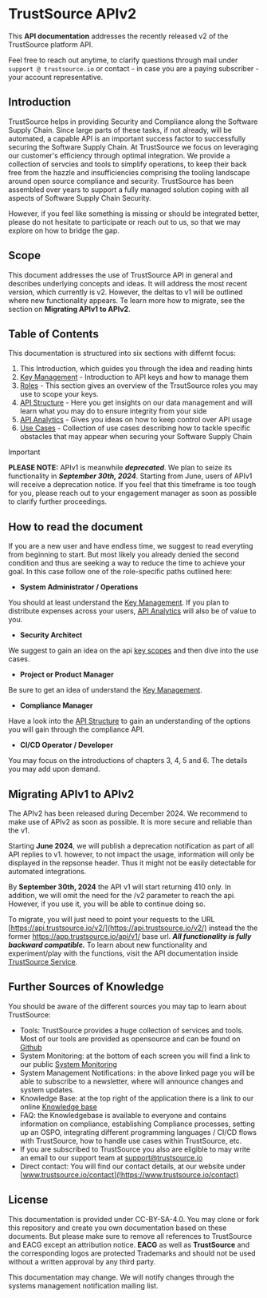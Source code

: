# TrustSource APIv2

This **API documentation** addresses the recently released v2 of the TrustSource platform API.  

Feel free to reach out anytime, to clarify questions through mail under ```support @ trustsource.io``` or contact - in case you are a paying subscriber - your account representative.



## Introduction
TrustSource helps in providing Security and Compliance along the Software Supply Chain. Since large parts of these tasks, if not already, will be automated, a capable API is an important success factor to successfully securing the Software Supply Chain. At TrustSource we focus on leveraging our customer's efficiency through optimal integration. We provide a collection of servcies and tools to simplify operations, to keep their back free from the hazzle and insufficiencies comprising the tooling landscape around open source compliance and security. TrustSource has been assembled over years to support a fully managed solution coping with all aspects of Software Supply Chain Security. 

However, if you feel like something is missing or should be integrated better, please do not hesitate to participate or reach out to us, so that we may explore on how to bridge the gap.

## Scope
This document addresses the use of TrustSource API in general and describes underlying concepts and ideas. It will address the most recent version, which currently is v2. However, the deltas to v1 will be outlined where new functionality appears. Te learn more how to migrate, see the section on **Migrating APIv1 to APIv2**.



## Table of Contents

This documentation is structured into six sections with differnt focus:

1. This Introduction, which guides you through the idea and reading hints
2. [Key Management](/api-docs/keymgmt) - Introduction to API keys and how to manage them 
3. [Roles](/roles) - This section gives an overview of the TrsutSource roles you may use to scope your keys. 
4. [API Structure](/api-docs/structure) - Here you get insights on our data management and will learn what you may do to ensure integrity from your side
5. [API Analytics](/api-docs/analytics) - Gives you ideas on how to keep control over API usage
6. [Use Cases](/api-docs/usecases) - Collection of use cases describing how to tackle specific obstacles that may appear when securing your Software Supply Chain 



> [!IMPORTANT]
>
> **PLEASE NOTE:** APIv1 is meanwhile ***deprecated***. We plan to seize its functionality in ***September 30th, 2024***. Starting from June, users of APIv1 will receive a deprecation notice. If you feel that this timeframe is too tough for you, please reach out to your engagement manager as soon as possible to clarify further proceedings.



## How to read the document

If you are a new user and have endless time, we suggest to read everyting from beginning to start. But most likely you already denied the second condition and thus are seeking a way to reduce the time to achieve your goal. In this case follow one of the role-specific paths outlined here:

- **System Administrator / Operations**

You should at least understand the [Key Management](/api-docs/keymgmt). If you plan to distribute expenses across your users, [API Analytics](/api-docs/analytics) will also be of value to you.

- **Security Architect**

We suggest to gain an idea on the api [key scopes](/api-docs/keymgmt) and then dive into the use cases. 

- **Project or Product Manager**

Be sure to get an idea of understand the [Key Management](/api-docs/keymgmt).

- **Compliance Manager**

Have a look into the  [API Structure](/api-docs/structure) to gain an understanding of the options you will gain through the compliance API.

- **CI/CD Operator / Developer**

You may focus on the introductions of chapters 3, 4, 5 and 6. The details you may add upon demand.



## Migrating APIv1 to APIv2

The APIv2 has been released during December 2024. We recommend to make use of APIv2 as soon as possible. It is more secure and reliable than the v1. 

Starting **June 2024**, we will publish a deprecation notification as part of all API replies to v1. however, to not impact the usage, information will only be displayed in the repsonse header. Thus it might not be easily detectable for automated integrations. 

By **September 30th, 2024** the API v1 will start returning 410 only. In addition, we will omit the need for the /v2 parameter to reach the api. However, if you use it, you will be able to continue doing so. 

To migrate, you will just need to point your requests to the URL [https://api.trustsource.io/v2/](https://api.trustsource.io/v2/) instead the the former https://app.trustsource.io/api/v1/ base url. ***All functionality is fully backward compatible.*** To learn about new functionality and experiment/play with the functions, visit the API documentation inside [TrustSource Service](https://app.trustsource.io/apidoc-latest).



## Further Sources of Knowledge

You should be aware of the different sources you may tap to learn about TrustSource:

- Tools: TrustSource provides a huge collection of services and tools. Most of our tools are provided as opensource and can be found on [Github](!https://github.com/trustsource)
- System Monitoring: at the bottom of each screen you will find a link to our public [System Monitoring](!https://status.trustsource.io)
- System Management Notifications: in the above linked page you will be able to subscribe to a newsletter, where will announce changes and system updates. 
- Knowledge Base: at the top right of the application there is a link to our online [Knowledge base](!https://support.trustsource.io)
- FAQ: the Knowledgebase is available to everyone and contains information on compliance, establishing Compliance processes, setting up an OSPO, integrating different programming languages / CI/CD flows with TrustSource, how to handle use cases within TrustSource, etc.
- If you are subscribed to TrustSource you also are eligible to may write an email to our support team at [support@trustsource.io](mailto:support@trustsource.io)
- Direct contact: You will find our contact details, at our website under [www.trustsource.io/contact](!https://www.trustsource.io/contact)



## License

This documentation is provided under CC-BY-SA-4.0. You may clone or fork this repository and create you own documentation based on these documents. But please make sure to remove all references to TrustSource and EACG except an attribution notice. **EACG** as well as **TrustSource** and the corresponding logos are protected Trademarks and should not be used without a written approval by any third party.

This documentation may change. We will notify changes through the systems management notification mailing list.

